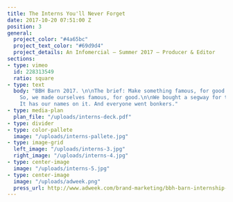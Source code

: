 ```yaml
---
title: The Interns You'll Never Forget
date: 2017-10-20 07:51:00 Z
position: 3
general:
  project_color: "#4a65bc"
  project_text_color: "#69d9d4"
  project_details: An Infomercial – Summer 2017 – Producer & Editor
sections:
- type: vimeo
  id: 228313549
  ratio: square
- type: text
  body: "BBH Barn 2017. \n\nThe brief: Make something famous, for good. \n\nThe result:
    So, we made ourselves famous, for good.\n\nWe bought a segway for the office.
    It has our names on it. And everyone went bonkers."
- type: media-plan
  plan_file: "/uploads/interns-deck.pdf"
- type: divider
- type: color-pallete
  image: "/uploads/interns-pallete.jpg"
- type: image-grid
  left_image: "/uploads/interns-3.jpg"
  right_image: "/uploads/interns-4.jpg"
- type: center-image
  image: "/uploads/interns-5.jpg"
- type: center-image
  image: "/uploads/adweek.png"
  press_url: http://www.adweek.com/brand-marketing/bbh-barn-internship-segway
---
```


